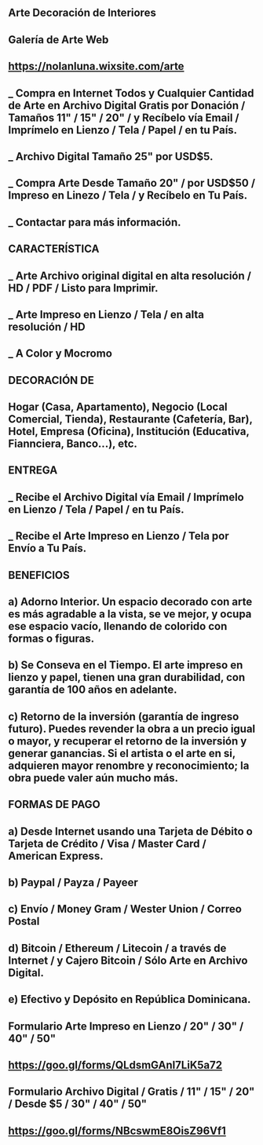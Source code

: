 Arte Decoración de Interiores
-------------------------------------
Galería de Arte Web
-------------------------------------
https://nolanluna.wixsite.com/arte
-------------------------------------
_ Compra en Internet Todos y Cualquier Cantidad de Arte en Archivo Digital Gratis por Donación / Tamaños 11" / 15" / 20" / y Recíbelo vía Email / Imprímelo en Lienzo / Tela / Papel / en tu País.
-------------------------------------
_ Archivo Digital Tamaño 25" por USD$5.
-------------------------------------
_ Compra Arte Desde Tamaño 20" / por USD$50 / Impreso en Linezo / Tela / y Recíbelo en Tu País.
-------------------------------------
_ Contactar para más información.
-------------------------------------
CARACTERÍSTICA
-------------------------------------
_ Arte Archivo original digital en alta resolución / HD / PDF / Listo para Imprimir.
-------------------------------------
_ Arte Impreso en Lienzo / Tela / en alta resolución / HD
-------------------------------------
_ A Color y Mocromo
-------------------------------------
DECORACIÓN DE
-------------------------------------
Hogar (Casa, Apartamento), Negocio (Local Comercial, Tienda), Restaurante (Cafetería, Bar), Hotel, Empresa (Oficina), Institución (Educativa, Fiannciera, Banco...), etc.
-------------------------------------
ENTREGA
-------------------------------------
_ Recibe el Archivo Digital vía Email / Imprímelo en Lienzo / Tela / Papel / en tu País.
-------------------------------------
_ Recibe el Arte Impreso en Lienzo / Tela por Envío a Tu País.
-------------------------------------
BENEFICIOS
-------------------------------------
a) Adorno Interior. Un espacio decorado con arte es más agradable a la vista, se ve mejor, y ocupa ese espacio vacío, llenando de colorido con formas o figuras.
-------------------------------------
b) Se Conseva en el Tiempo. El arte impreso en lienzo y papel, tienen una gran durabilidad, con garantía de 100 años en adelante.
-------------------------------------
c) Retorno de la inversión (garantía de ingreso futuro). Puedes revender la obra a un precio igual o mayor, y recuperar el retorno de la inversión y generar ganancias. Si el artista o el arte en si, adquieren mayor renombre y reconocimiento; la obra puede valer aún mucho más.
-------------------------------------
FORMAS DE PAGO
-------------------------------------
a) Desde Internet usando una Tarjeta de Débito o Tarjeta de Crédito / Visa / Master Card / American Express.
-------------------------------------
b) Paypal / Payza / Payeer
-------------------------------------
c) Envío / Money Gram / Wester Union / Correo Postal
-------------------------------------
d) Bitcoin / Ethereum / Litecoin / a través de Internet / y Cajero Bitcoin / Sólo Arte en Archivo Digital.
-------------------------------------
e) Efectivo y Depósito en República Dominicana.
-------------------------------------
Formulario Arte Impreso en Lienzo / 20" / 30" / 40" / 50"
-------------------------------------
https://goo.gl/forms/QLdsmGAnI7LiK5a72
-------------------------------------
Formulario Archivo Digital / Gratis / 11" / 15" / 20" / Desde $5 / 30" / 40" / 50"
-------------------------------------
https://goo.gl/forms/NBcswmE8OisZ96Vf1
-------------------------------------
